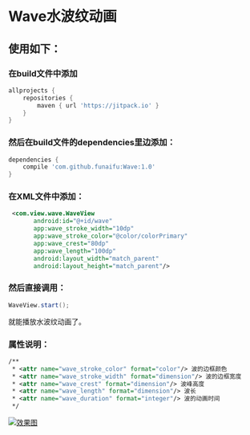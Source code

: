#  Wave水波纹动画
## 使用如下：
### 在build文件中添加
```groovy
allprojects {
    repositories {
        maven { url 'https://jitpack.io' }
    }
}
```
### 然后在build文件的dependencies里边添加：
```groovy
dependencies {
    compile 'com.github.funaifu:Wave:1.0'
}

```
### 在XML文件中添加：
```xml
 <com.view.wave.WaveView
       android:id="@+id/wave"
       app:wave_stroke_width="10dp"
       app:wave_stroke_color="@color/colorPrimary"
       app:wave_crest="80dp"
       app:wave_length="100dp"
       android:layout_width="match_parent"
       android:layout_height="match_parent"/>
```
### 然后直接调用：
```java
WaveView.start();
```
就能播放水波纹动画了。
### 属性说明：
```xml
/**
 * <attr name="wave_stroke_color" format="color"/> 波的边框颜色
 * <attr name="wave_stroke_width" format="dimension"/> 波的边框宽度
 * <attr name="wave_crest" format="dimension"/> 波峰高度
 * <attr name="wave_length" format="dimension"/> 波长
 * <attr name="wave_duration" format="integer"/> 波的动画时间
 */
```
[![效果图](https://github.com/funaifu/Wave/blob/master/Untitled.gif "效果图")](https://github.com/funaifu/Wave/blob/master/Untitled.gif "效果图")


